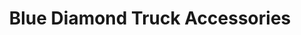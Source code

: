 ---
title: "Blue Diamond Truck Accessories"
url: /panama-city/blue-diamond-truck-accessories/
shop: shop
---